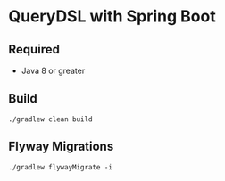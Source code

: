 # QueryDSL with Spring Boot

## Required

- Java 8 or greater

## Build 
```console
./gradlew clean build
```

## Flyway Migrations
```console
./gradlew flywayMigrate -i
```